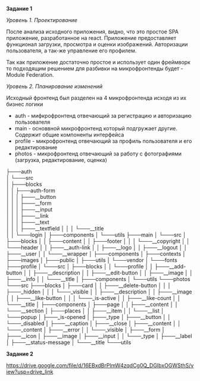 **Задание 1**


*Уровень 1. Проектирование*

После анализа исходного приложения, видно, что это простое SPA приложение, разработанное на react.
Приложение предоставляет функционал загрузки, просмотра и оценки изображений. Авторизации пользователя, а так-же управление его профилем.


Так как приложение достаточно простое и использует один фреймворк то подходящим решением для разбивки на микрофронтенды будет - Module Federation.

*Уровень 2. Планирование изменений*

Исходный фронтенд был разделен на 4 микрофронтенда исходя из их бизнес логики

* auth - мифкрофронтенд отвечающий за регистрацию и авторизацию пользователя
* main - основвной микрофронтенд который подгружает другие. Содержит общие компоненты интерфейса
* profile - микрофронтенд отвечающий за профиль пользователя и его редактирование
* photos - микрофронтенд отвечающий за работу с фотографиями (загрузка, редактирование, оценка)

├───auth                        
│   └───src                     
│       ├───blocks              
│       │   ├───auth-form       
│       │   │   ├───__button    
│       │   │   ├───__form      
│       │   │   ├───__input     
│       │   │   ├───__link      
│       │   │   ├───__text      
│       │   │   ├───__textfield
│       │   │   └───__title     
│       │   └───login
│       ├───components
│       └───utils
├───main
│   └───src
│       ├───blocks
│       │   ├───content
│       │   ├───footer
│       │   │   └───__copyright
│       │   └───header
│       │       ├───__auth-link
│       │       ├───__logo
│       │       ├───__logout
│       │       ├───__user
│       │       └───__wrapper
│       ├───components
│       ├───contexts
│       ├───images
│       ├───public
│       ├───utils
│       └───vendor
│           └───fonts
├───profile
│   └───src
│       ├───blocks
│       │   └───profile
│       │       ├───__add-button
│       │       ├───__description
│       │       ├───__edit-button
│       │       ├───__image
│       │       ├───__info
│       │       └───__title
│       ├───components
│       └───utils
└───photos
    └───src
        ├───blocks
        │   ├───card
        │   │   ├───__delete-button
        │   │   │   ├───_hidden
        │   │   │   └───_visible
        │   │   ├───__description
        │   │   ├───__image
        │   │   ├───__like-button
        │   │   │   └───_is-active
        │   │   ├───__like-count
        │   │   └───__title
        │   ├───components
        │   ├───page
        │   │   ├───__content
        │   │   └───__section
        │   ├───places
        │   │   ├───__item
        │   │   └───__list
        │   └───popup
        │       ├───_is-opened
        │       ├───_type
        │       ├───__button
        │       │   └───_disabled
        │       ├───__caption
        │       ├───__close
        │       ├───__content
        │       │   └───_content
        │       ├───__error
        │       │   └───_visible
        │       ├───__form
        │       ├───__icon
        │       ├───__image
        │       ├───__input
        │       │   └───_type
        │       ├───__label
        │       ├───__status-message
        │       └───__title
        └───utils



**Задание 2**

https://drive.google.com/file/d/16EBxdBrPlmW4zqdCg0Q_DGIbxOGWSthS/view?usp=drive_link
